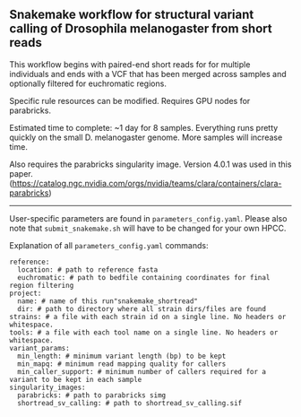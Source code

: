 ## Snakemake workflow for structural variant calling of Drosophila melanogaster from short reads

This workflow begins with paired-end short reads for for multiple individuals and ends with a VCF that has been merged across samples and optionally filtered for euchromatic regions.

Specific rule resources can be modified. Requires GPU nodes for parabricks.

Estimated time to complete: ~1 day for 8 samples. Everything runs pretty quickly on the small D. melanogaster genome. More samples will increase time.

Also requires the parabricks singularity image. Version 4.0.1 was used in this paper. (https://catalog.ngc.nvidia.com/orgs/nvidia/teams/clara/containers/clara-parabricks)

---
User-specific parameters are found in `parameters_config.yaml`. Please also note that `submit_snakemake.sh` will have to be changed for your own HPCC.

Explanation of all `parameters_config.yaml` commands:
```
reference:
  location: # path to reference fasta
  euchromatic: # path to bedfile containing coordinates for final region filtering
project:
  name: # name of this run"snakemake_shortread"
  dir: # path to directory where all strain dirs/files are found
strains: # a file with each strain id on a single line. No headers or whitespace.
tools: # a file with each tool name on a single line. No headers or whitespace.
variant_params:
  min_length: # minimum variant length (bp) to be kept
  min_mapq: # minimum read mapping quality for callers
  min_caller_support: # minimum number of callers required for a variant to be kept in each sample
singularity_images:
  parabricks: # path to parabricks simg
  shortread_sv_calling: # path to shortread_sv_calling.sif
```
